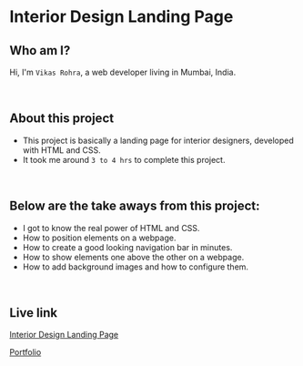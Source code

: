 # Interior Design Landing Page

## Who am I?
Hi, I'm `Vikas Rohra`, a web developer living in Mumbai, India.

<br />

## About this project
 - This project is basically a landing page for interior designers, developed with HTML and CSS.
 - It took me around `3 to 4 hrs` to complete this project.

<br />

## Below are the take aways from this project:
 - I got to know the real power of HTML and CSS.
 - How to position elements on a webpage.
 - How to create a good looking navigation bar in minutes.
 - How to show elements one above the other on a webpage.
 - How to add background images and how to configure them.


<br />

## Live link
 [Interior Design Landing Page](https://interior-design-home-page.netlify.app/)
 
 [Portfolio](https://vikasrohra.com/)
